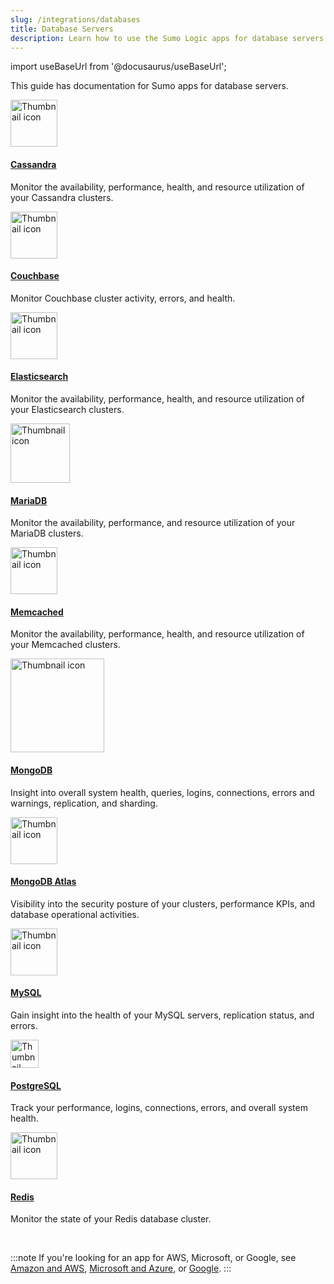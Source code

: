 ```yaml
---
slug: /integrations/databases
title: Database Servers
description: Learn how to use the Sumo Logic apps for database servers.
---
```


import useBaseUrl from '@docusaurus/useBaseUrl';

This guide has documentation for Sumo apps for database servers.

<div className="box-wrapper" >
<div className="box smallbox card">
  <div className="container">
  <a href={useBaseUrl('docs/integrations/databases/cassandra')}><img src={useBaseUrl('img/integrations/databases/cassandra.png')} alt="Thumbnail icon" width="75"/><h4>Cassandra</h4></a>
  <p>Monitor the availability, performance, health, and resource utilization of your Cassandra clusters.</p>
  </div>
</div>
<div className="box smallbox card">
  <div className="container">
  <a href={useBaseUrl('docs/integrations/databases/couchbase')}><img src={useBaseUrl('img/integrations/databases/couchbase-logo.png')} alt="Thumbnail icon" width="75"/><h4>Couchbase</h4></a>
  <p>Monitor Couchbase cluster activity, errors, and health.</p>
  </div>
</div>
    <div className="box smallbox card">
    <div className="container">
    <a href={useBaseUrl('docs/integrations/databases/elasticsearch')}><img src={useBaseUrl('img/integrations/databases/elasticsearch.png')} alt="Thumbnail icon" width="75"/><h4>Elasticsearch</h4></a>
      <p>Monitor the availability, performance, health, and resource utilization of your Elasticsearch clusters.</p>
      </div>
    </div>
    <div className="box smallbox card">
      <div className="container">
      <a href={useBaseUrl('docs/integrations/databases/elasticsearch')}><img src={useBaseUrl('img/integrations/databases/mariadb.png')} alt="Thumbnail icon" width="95"/><h4>MariaDB</h4></a>
      <p>Monitor the availability, performance, and resource utilization of your MariaDB clusters.</p>
      </div>
    </div>
    <div className="box smallbox card">
      <div className="container">
      <a href={useBaseUrl('docs/integrations/databases/memcached')}><img src={useBaseUrl('img/integrations/databases/memcached.png')} alt="Thumbnail icon" width="75"/><h4>Memcached</h4></a>
      <p>Monitor the availability, performance, health, and resource utilization of your Memcached clusters.</p>
      </div>
    </div>
    <div className="box smallbox card">
      <div className="container">
      <a href={useBaseUrl('docs/integrations/databases/mongodb')}><img src={useBaseUrl('img/integrations/databases/mongodb.png')} alt="Thumbnail icon" width="150"/><h4>MongoDB</h4></a>
      <p>Insight into overall system health, queries, logins, connections, errors and warnings, replication, and sharding.</p>
      </div>
    </div>
    <div className="box smallbox card">
      <div className="container">
      <a href={useBaseUrl('docs/integrations/databases/mongodb-atlas')}><img src={useBaseUrl('img/integrations/databases/mongodbatlas.png')} alt="Thumbnail icon" width="75"/><h4>MongoDB Atlas</h4></a>
      <p>Visibility into the security posture of your clusters, performance KPIs, and database operational activities.</p>
      </div>
    </div>
    <div className="box smallbox card">
      <div className="container">
      <a href={useBaseUrl('docs/integrations/databases/mysql')}><img src={useBaseUrl('img/integrations/databases/mysql.png')} alt="Thumbnail icon" width="75"/><h4>MySQL</h4></a>
      <p>Gain insight into the health of your MySQL servers, replication status, and errors.</p>
      </div>
    </div>
    <div className="box smallbox card">
      <div className="container">
      <a href={useBaseUrl('docs/integrations/databases/postgresql')}><img src={useBaseUrl('img/integrations/databases/postgresql.png')} alt="Thumbnail icon" width="45"/><h4>PostgreSQL</h4></a>
      <p>Track your performance, logins, connections, errors, and overall system health.</p>
      </div>
    </div>
    <div className="box smallbox card">
      <div className="container">
      <a href={useBaseUrl('docs/integrations/databases/redis')}><img src={useBaseUrl('img/integrations/databases/redis.png')} alt="Thumbnail icon" width="75"/><h4>Redis</h4></a>
      <p>Monitor the state of your Redis database cluster.</p>
      </div>
    </div>
  </div>

<br/>

:::note
If you're looking for an app for AWS, Microsoft, or Google, see [Amazon and AWS](/docs/integrations/amazon-aws), [Microsoft and Azure](/docs/integrations/microsoft-azure), or [Google](/docs/integrations/google).
:::

